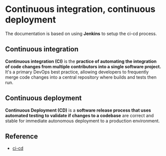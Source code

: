 # Continuous integration, continuous deployment

The documentation is based on using **Jenkins** to setup the ci-cd process.

## Continuous integration

**Continuous integration (CI)** is the **practice of automating the integration of code changes from multiple contributors into a single software project.** It's a primary DevOps best practice, allowing developers to frequently merge code changes into a central repository where builds and tests then run.

## Continuous deployment

**Continuous Deployment (CD)** is a **software release process that uses automated testing to validate if changes to a codebase** are correct and stable for immediate autonomous deployment to a production environment.

## Reference

- [ci-cd](docs/Simplilearn-CICD-P3-ProjectSpecification.pdf)
